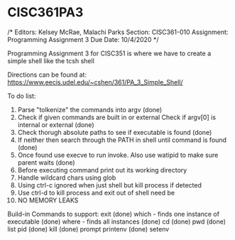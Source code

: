 # CISC361PA3

/*
Editors: Kelsey McRae, Malachi Parks
Section: CISC361-010
Assignment: Programming Assignment 3
Due Date: 10/4/2020
*/

Programming Assignment 3 for CISC351 is where we have to create a simple shell like the tcsh shell

Directions can be found at: https://www.eecis.udel.edu/~cshen/361/PA_3_Simple_Shell/


To do list:
1. Parse "tolkenize" the commands into argv (done)
2. Check if given commands are built in or external
	Check if argv[0] is internal or external (done)
3. Check thorugh absolute paths to see if executable is found (done)
4. If neither then search through the PATH in shell until command is found (done)
5. Once found use execve to run invoke. Also use watipid to make sure parent waits (done)
6. Before executing command print out its working directory
7. Handle wildcard chars using glob
8. Using ctrl-c ignored when just shell but kill process if detected
9. Use ctrl-d to kill process and exit out of shell need be
10. NO MEMORY LEAKS


Build-in Commands to support:
	exit (done)
	which - finds one instance of executable (done)
	where - finds all instances (done)
	cd (done)
	pwd (done)
	list
	pid (done)
	kill (done)
	prompt
	printenv (done)
	setenv
